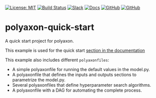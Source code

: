[![License: MIT](https://img.shields.io/badge/License-MIT-green.svg)](LICENSE)
[![Build Status](https://travis-ci.org/polyaxon/polyaxon-quick-start.svg?branch=master)](https://travis-ci.org/polyaxon/polyaxon-quick-start)
[![Slack](https://img.shields.io/badge/chat-on%20slack-aadada.svg?logo=slack&longCache=true)](https://polyaxon.com/slack/)
[![Docs](https://img.shields.io/badge/docs-stable-brightgreen.svg?style=flat)](https://polyaxon.com/docs/)
[![GitHub](https://img.shields.io/badge/issue_tracker-github-blue?logo=github)](https://github.com/polyaxon/polyaxon/issues)
[![GitHub](https://img.shields.io/badge/roadmap-github-blue?style=flat&logo=github&longCache=true)](https://github.com/orgs/polyaxon/projects/5)

# polyaxon-quick-start

A quick start project for polyaxon.

This example is used for the quick start [section in the documentation](https://polyaxon.com/docs/intro/quick-start/)

This example also includes different `polyaxonfiles`:

   * A simple polyaxonfile for running the default values in the model.py.
   * A polyaxonfile that defines the inputs and outputs sections to parametrize the model.py.
   * Several polyaxonfiles that define hyperparameter search algorithms.
   * A polyaxonfile with a DAG for automating the complete process.
